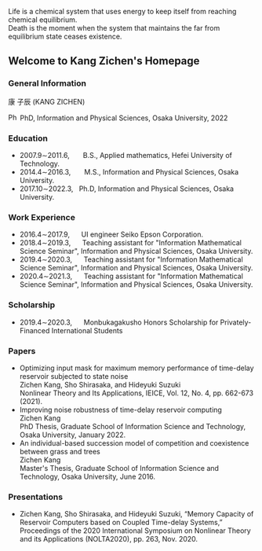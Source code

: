 Life is a chemical system that uses energy to keep itself from reaching chemical equilibrium.<br />
Death is the moment when the system that maintains the far from equilibrium state ceases existence.
## Welcome to Kang Zichen's Homepage
<!-- 
<img src="https://user-images.githubusercontent.com/14539282/57233456-a12d1f80-7059-11e9-80ff-1cf9eac0a215.JPG" alt="Kang Zichen's portrait"  width="210" height="280" /> 
-->

### General Information

康 子辰 (KANG ZICHEN)<br />

<img src="https://user-images.githubusercontent.com/14539282/155095747-166637ea-3255-431e-8d74-09a98ffe1bf8.jpeg" alt="Phd icon"  width="20" height="15" /> PhD, Information and Physical Sciences, Osaka University, 2022<br />

### Education
<ul>
<li>2007.9&sim;2011.6, &nbsp;&nbsp;&nbsp;&nbsp;&nbsp; B.S., Applied mathematics, Hefei University of Technology.</li>
<li>2014.4&sim;2016.3, &nbsp;&nbsp;&nbsp;&nbsp;&nbsp; M.S., Information and Physical Sciences, Osaka University.</li>
<li>2017.10&sim;2022.3, &nbsp; Ph.D, Information and Physical Sciences, Osaka University.</li>
</ul>

### Work Experience
<ul>
<li>2016.4&sim;2017.9, &nbsp;&nbsp;&nbsp;&nbsp; UI engineer Seiko Epson Corporation.<br />
<li>2018.4&sim;2019.3, &nbsp;&nbsp;&nbsp;&nbsp; Teaching assistant for "Information Mathematical Science Seminar",  Information and Physical Sciences, Osaka University.</li>
<li>2019.4&sim;2020.3, &nbsp;&nbsp;&nbsp;&nbsp; Teaching assistant for "Information Mathematical Science Seminar",  Information and Physical Sciences, Osaka University.</li>
<li>2020.4&sim;2021.3, &nbsp;&nbsp;&nbsp;&nbsp; Teaching assistant for "Information Mathematical Science Seminar",  Information and Physical Sciences, Osaka University.</li>
</ul>

### Scholarship
<ul>
<li>2019.4&sim;2020.3, &nbsp;&nbsp;&nbsp;&nbsp; Monbukagakusho Honors Scholarship for Privately-Financed International Students</li>
</ul>

<!--
### Project experience
2018.10&sim;present, Research participant, "光ニューラルネットワークの時空間ダイナミクスに基づく計算基盤技術"
-->

### Papers
<ul>
<li>Optimizing input mask for maximum memory performance of time-delay reservoir subjected to state noise <br />
Zichen Kang, Sho Shirasaka, and Hideyuki Suzuki <br />
Nonlinear Theory and Its Applications, IEICE, Vol. 12, No. 4, pp. 662-673 (2021). </li>

<li>Improving noise robustness of time-delay reservoir computing<br />
Zichen Kang<br />
PhD Thesis, Graduate School of Information Science and Technology, Osaka University, January 2022.</li>

<li>An individual-based succession model of competition and coexistence between grass and trees<br />
Zichen Kang<br />
Master's Thesis, Graduate School of Information Science and Technology, Osaka University, June 2016.</li>
</ul>
 
### Presentations
<ul>
<li>Zichen Kang, Sho Shirasaka, and Hideyuki Suzuki, “Memory Capacity of Reservoir Computers based on Coupled Time-delay Systems,” Proceedings of the 2020 International Symposium on Nonlinear Theory and its Applications (NOLTA2020), pp. 263, Nov. 2020.</li>
</ul>
